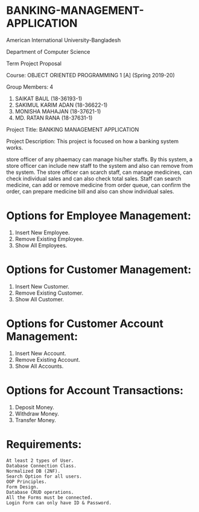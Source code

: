 # BANKING-MANAGEMENT-APPLICATION
American International University-Bangladesh

Department of Computer Science

Term Project Proposal

Course: OBJECT ORIENTED PROGRAMMING 1 [A] (Spring 2019-20)

Group Members: 4

1. SAIKAT BAUL (18-36193-1)
2. SAKIMUL KARIM ADAN (18-36622-1)
3. MONISHA MAHAJAN (18-37621-1)
4. MD. RATAN RANA (18-37631-1)

Project Title: BANKING MANAGEMENT APPLICATION

Project Description: This project is focused on how a banking system works. 


store officer of any phaemacy can manage his/her staffs. By this system, a store officer can include new staff to the system and also can remove from the system. The store officer can scarch staff, can manage medicines, can check individual sales and can also check total sales. Staff can search medicine, can add or remove medicine from order queue, can confirm the order, can prepare medicine bill and also can show individual sales.

# Options for Employee Management:

1. Insert New Employee.
2. Remove Existing Employee.
3. Show All Employees.

# Options for Customer Management:

1. Insert New Customer.
2. Remove Existing Customer.
3. Show All Customer.

# Options for Customer Account Management:

1. Insert New Account.
2. Remove Existing Account.
3. Show All Accounts.

# Options for Account Transactions:

1. Deposit Money.
2. Withdraw Money.
3. Transfer Money.

# Requirements:

    At least 2 types of User.
    Database Connection Class.
    Normalized DB (2NF).
    Search Option for all users.
    OOP Principles.
    Form Design.
    Database CRUD operations.
    All the Forms must be connected.
    Login Form can only have ID & Password.
